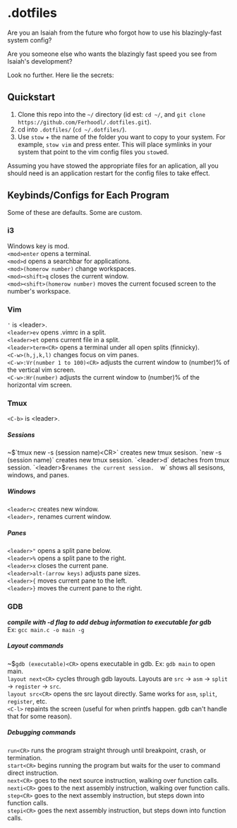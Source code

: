 # .dotfiles

Are you an Isaiah from the future who forgot how to use his blazingly-fast system config?  

Are you someone else who wants the blazingly fast speed you see from Isaiah's development?  

Look no further. Here lie the secrets:  

## Quickstart
1) Clone this repo into the `~/` directory (id est: `cd ~/`, and `git clone https://github.com/Ferhoodl/.dotfiles.git`).  
2) cd into `.dotfiles/` (`cd ~/.dotfiles/`).  
3) Use `stow` + the name of the folder you want to copy to your system. For example, `stow vim` and press enter. This will place symlinks in your system that point to the vim config files you `stow`ed.  

Assuming you have stowed the appropriate files for an aplication, all you should need is an application restart for the config files to take effect.  

## Keybinds/Configs for Each Program  

Some of these are defaults. Some are custom.  

### i3
Windows key is mod.  
`<mod>enter` opens a terminal.  
`<mod>d` opens a searchbar for applications.  
`<mod>(homerow number)` change workspaces.  
`<mod><shift>q` closes the current window.  
`<mod><shift>(homerow number)` moves the current focused screen to the number's workspace.   
### Vim
`'` is \<leader\>.  
`<leader>ev` opens .vimrc in a split.  
`<leader>et` opens current file in a split.  
`<leader>term<CR>` opens a terminal under all open splits (finnicky).  
`<C-w>(h,j,k,l)` changes focus on vim panes.  
`<C-w>:Vr(number 1 to 100)<CR>` adjusts the current window to (number)% of the vertical vim screen.  
`<C-w>:Hr(number)` adjusts the current window to (number)% of the horizontal vim screen.  

### Tmux
`<C-b>` is \<leader\>.  

##### Sessions
~$`tmux new -s (session name)<CR>` creates new tmux sesison.  
`new -s (session name)` creates new tmux session.  
`<leader>d` detaches from tmux session.  
`<leader>$` renames the current session.  
`<leader>w` shows all sesisons, windows, and panes.
##### Windows
`<leader>c` creates new window.  
`<leader>,` renames current window.

##### Panes
`<leader>"` opens a split pane below.  
`<leader>%` opens a split pane to the right.  
`<leader>x` closes the current pane.  
`<leader>alt-(arrow keys)` adjusts pane sizes.  
`<leader>{` moves current pane to the left.  
`<leader>}` moves the current pane to the right.  

### GDB
***compile with -d flag to add debug information to executable for gdb***  
Ex: `gcc main.c -o main -g`

##### Layout commands
~$`gdb (executable)<CR>` opens executable in gdb. Ex: `gdb main` to open main.  
`layout next<CR>` cycles through gdb layouts. Layouts are `src` -> `asm` -> `split` -> `register` -> `src`.  
`layout src<CR>` opens the src layout directly. Same works for `asm`, `split`, `register`, etc.  
`<C-l>` repaints the screen (useful for when printfs happen. gdb can't handle that for some reason).   

##### Debugging commands
`run<CR>` runs the program straight through until breakpoint, crash, or termination.  
`start<CR>` begins running the program but waits for the user to command direct instruction.  
`next<CR>` goes to the next source instruction, walking over function calls.  
`nexti<CR>` goes to the next assembly instruction, walking over function calls.  
`step<CR>` goes to the next assembly instruction, but steps down into function calls.  
`stepi<CR>` goes the next assembly instruction, but steps down into function calls.  
